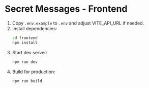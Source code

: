 # Secret Messages - Frontend

1. Copy `.env.example` to `.env` and adjust VITE_API_URL if needed.
2. Install dependencies:
   ```bash
   cd frontend
   npm install
   ```
3. Start dev server:
   ```bash
   npm run dev
   ```
4. Build for production:
   ```bash
   npm run build
   ```
